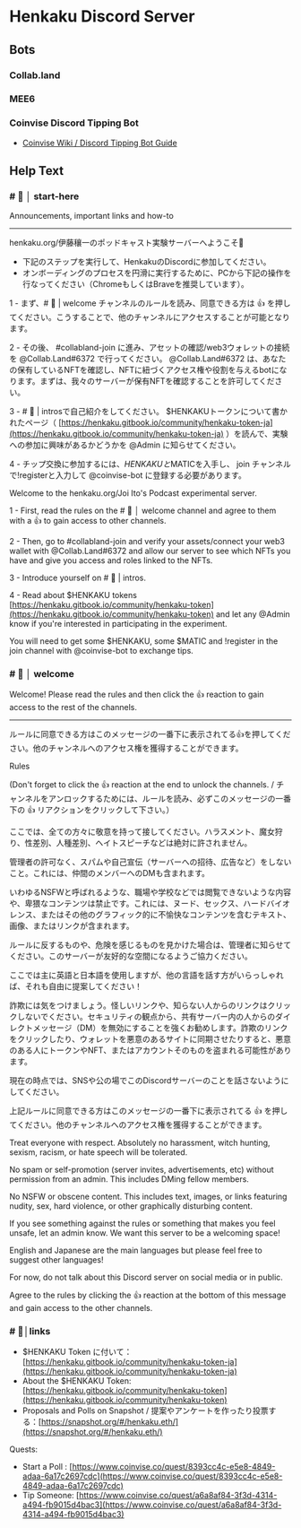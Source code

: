 # Henkaku Discord Server

## Bots

### Collab.land

### MEE6

### Coinvise Discord Tipping Bot

- [Coinvise Wiki / Discord Tipping Bot Guide](https://coinvise.notion.site/Discord-Tipping-Bot-Guide-f1bdf50e821b4739bb2fa0020de5be5a)

## Help Text

### \# 🚀 │ start-here

Announcements, important links and how-to

---

henkaku.org/伊藤穰一のポッドキャスト実験サーバーへようこそ🎉
- 下記のステップを実行して、HenkakuのDiscordに参加してください。
- オンボーディングのプロセスを円滑に実行するために、PCから下記の操作を行なってください（ChromeもしくはBraveを推奨しています）。

1 - まず、# 👋 | welcome チャンネルのルールを読み、同意できる方は 👍 を押してください。こうすることで、他のチャンネルにアクセスすることが可能となります。

2 - その後、 #collabland-join  に進み、アセットの確認/web3ウォレットの接続を @Collab.Land#6372 で行ってください。 @Collab.Land#6372 は、あなたの保有しているNFTを確認し、NFTに紐づくアクセス権や役割を与えるbotになります。まずは、我々のサーバーが保有NFTを確認することを許可してください。

3 - # 👋 | introsで自己紹介をしてください。
$HENKAKUトークンについて書かれたページ（ [https://henkaku.gitbook.io/community/henkaku-token-ja](https://henkaku.gitbook.io/community/henkaku-token-ja) ）を読んで、実験への参加に興味があるかどうかを @Admin に知らせてください。

4 - チップ交換に参加するには、$HENKAKUと$MATICを入手し、 join チャンネルで!registerと入力して @coinvise-bot に登録する必要があります。

Welcome to the henkaku.org/Joi Ito's Podcast experimental server.

1 - First, read the rules on the # 👋 │ welcome  channel and agree to them with a 👍 to gain access to other channels.

2 - Then, go to #collabland-join  and verify your assets/connect your web3 wallet with @Collab.Land#6372 and allow our server to see which NFTs you have and give you access and roles linked to the NFTs.

3 - Introduce yourself on # 👋 | intros.

4 - Read about $HENKAKU tokens [https://henkaku.gitbook.io/community/henkaku-token](https://henkaku.gitbook.io/community/henkaku-token) and let any @Admin know if you're interested in participating in the experiment.

You will need to get some $HENKAKU, some $MATIC and !register in the join  channel with @coinvise-bot to exchange tips.

### \# 👋 │ welcome

Welcome! Please read the rules and then click the :thumbsup: reaction to gain access to the rest of the channels.

---

ルールに同意できる方はこのメッセージの一番下に表示されてる:thumbsup:を押してください。他のチャンネルへのアクセス権を獲得することができます。


Rules

(Don't forget to click the 👍 reaction at the end to unlock the channels. / チャンネルをアンロックするためには、ルールを読み、必ずこのメッセージの一番下の 👍 リアクションをクリックして下さい。）

ここでは、全ての方々に敬意を持って接してください。ハラスメント、魔女狩り、性差別、人種差別、ヘイトスピーチなどは絶対に許されません。

管理者の許可なく、スパムや自己宣伝（サーバーへの招待、広告など）をしないこと。これには、仲間のメンバーへのDMも含まれます。

いわゆるNSFWと呼ばれるような、職場や学校などでは閲覧できないような内容や、卑猥なコンテンツは禁止です。これには、ヌード、セックス、ハードバイオレンス、またはその他のグラフィック的に不愉快なコンテンツを含むテキスト、画像、またはリンクが含まれます。

ルールに反するものや、危険を感じるものを見かけた場合は、管理者に知らせてください。このサーバーが友好的な空間になるようご協力ください。

ここでは主に英語と日本語を使用しますが、他の言語を話す方がいらっしゃれば、それも自由に提案してください！

詐欺には気をつけましょう。怪しいリンクや、知らない人からのリンクはクリックしないでください。セキュリティの観点から、共有サーバー内の人からのダイレクトメッセージ（DM）を無効にすることを強くお勧めします。詐欺のリンクをクリックしたり、ウォレットを悪意のあるサイトに同期させたりすると、悪意のある人にトークンやNFT、またはアカウントそのものを盗まれる可能性があります。

現在の時点では、SNSや公の場でこのDiscordサーバーのことを話さないようにしてください。

上記ルールに同意できる方はこのメッセージの一番下に表示されてる 👍 を押してください。他のチャンネルへのアクセス権を獲得することができます。

Treat everyone with respect. Absolutely no harassment, witch hunting, sexism, racism, or hate speech will be tolerated.

No spam or self-promotion (server invites, advertisements, etc) without permission from an admin. This includes DMing fellow members.

No NSFW or obscene content. This includes text, images, or links featuring nudity, sex, hard violence, or other graphically disturbing content.

If you see something against the rules or something that makes you feel unsafe, let an admin know. We want this server to be a welcoming space!

English and Japanese are the main languages but please feel free to suggest other languages!

For now, do not talk about this Discord server on social media or in public.

Agree to the rules by clicking the 👍 reaction at the bottom of this message and gain access to the other channels.

### \# 🔗│links

- $HENKAKU Token に付いて： [https://henkaku.gitbook.io/community/henkaku-token-ja](https://henkaku.gitbook.io/community/henkaku-token-ja)
- About the $HENKAKU Token: [https://henkaku.gitbook.io/community/henkaku-token](https://henkaku.gitbook.io/community/henkaku-token)
- Proposals and Polls on Snapshot / 提案やアンケートを作ったり投票する：[https://snapshot.org/#/henkaku.eth/](https://snapshot.org/#/henkaku.eth/)

Quests:
- Start a Poll : [https://www.coinvise.co/quest/8393cc4c-e5e8-4849-adaa-6a17c2697cdc](https://www.coinvise.co/quest/8393cc4c-e5e8-4849-adaa-6a17c2697cdc)
- Tip Someone: [https://www.coinvise.co/quest/a6a8af84-3f3d-4314-a494-fb9015d4bac3](https://www.coinvise.co/quest/a6a8af84-3f3d-4314-a494-fb9015d4bac3)

